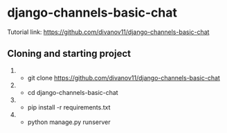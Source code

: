 # django-channels-basic-chat

Tutorial link: https://github.com/divanov11/django-channels-basic-chat


## Cloning and starting project
1. - git clone https://github.com/divanov11/django-channels-basic-chat
2. - cd django-channels-basic-chat
3. - pip install -r requirements.txt
4. - python manage.py runserver
